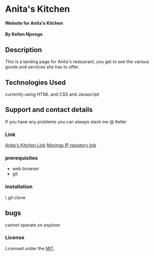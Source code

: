 # Anita's Kitchen
#### Website for Anita's Kitchen
#### By Kellen Njoroge
## Description
 This is a landing page for Anita's restuarant, you get to see the various goods and services she has to offer.
## Technologies Used
currently using HTML and CSS and Javascript
## Support and contact details
If you have any problems you can always slack me @ Keller
### Link
[Anita's Kitchen Link](https://kellennjoroge.github.io/Anita-kitchen_Kellen/)
[Moringa IP repsitory link]()
### prerequisites
* web browser
* git
### installation
\ git clone
## bugs
cannot operate on explorer
### License
Licensed under the [MIT](KELLEN).
